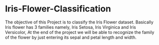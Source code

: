 # Iris-Flower-Classification

The objective of this Project is to classify the Iris Flower dataset. Basically 
Iris flower has 3 families namely, Iris Setosa, Iris Virginica and Iris Versicolor, At the end of the project we will be able to recognize the family of the flower by just entering its sepal and petal length and width.
